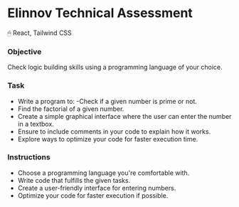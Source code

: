# Elinnov Technical Assessment 

🖱 React, Tailwind CSS 

### Objective

Check logic building skills using a programming language of your choice.
 
### Task
- Write a program to:
-Check if a given number is prime or not.
- Find the factorial of a given number.
- Create a simple graphical interface where the user can enter the number in a textbox.
- Ensure to include comments in your code to explain how it works.
- Explore ways to optimize your code for faster execution time.

### Instructions
- Choose a programming language you're comfortable with.
- Write code that fulfills the given tasks.
- Create a user-friendly interface for entering numbers.
- Optimize your code for faster execution if possible.

